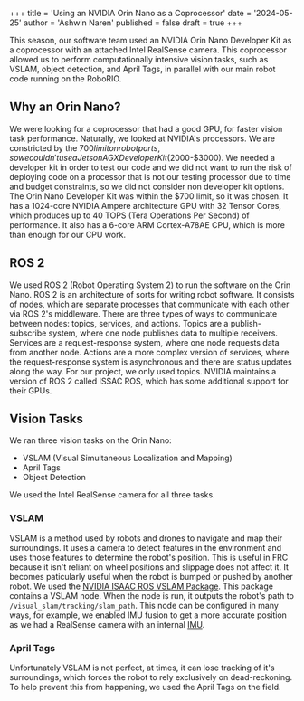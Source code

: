 +++
title = 'Using an NVIDIA Orin Nano as a Coprocessor'
date = '2024-05-25'
author = 'Ashwin Naren'
published = false
draft = true
+++

This season, our software team used an NVIDIA Orin Nano Developer Kit as a coprocessor with an attached Intel RealSense camera.
This coprocessor allowed us to perform computationally intensive vision tasks, such as VSLAM, object detection, and April Tags, in parallel with our main robot code running on the RoboRIO.

## Why an Orin Nano?

We were looking for a coprocessor that had a good GPU, for faster vision task performance.
Naturally, we looked at NVIDIA's processors.
We are constricted by the $700 limit on robot parts, so we couldn't use a Jetson AGX Developer Kit ($2000-$3000).
We needed a developer kit in order to test our code
and we did not want to run the risk of deploying code on a processor that is not our testing processor due to time and budget constraints,
so we did not consider non developer kit options.
The Orin Nano Developer Kit was within the $700 limit, so it was chosen.
It has a 1024-core NVIDIA Ampere architecture GPU with 32 Tensor Cores,
which produces up to 40 TOPS (Tera Operations Per Second) of performance.
It also has a 6-core ARM Cortex-A78AE CPU, which is more than enough for our CPU work.

## ROS 2

We used ROS 2 (Robot Operating System 2) to run the software on the Orin Nano.
ROS 2 is an architecture of sorts for writing robot software.
It consists of nodes, which are separate processes that communicate with each other via ROS 2's middleware.
There are three types of ways to communicate between nodes: topics, services, and actions.
Topics are a publish-subscribe system, where one node publishes data to multiple receivers.
Services are a request-response system, where one node requests data from another node.
Actions are a more complex version of services, where the request-response system is asynchronous and there are status updates along the way.
For our project, we only used topics.
NVIDIA maintains a version of ROS 2 called ISSAC ROS, which has some additional support for their GPUs.

## Vision Tasks

We ran three vision tasks on the Orin Nano:
- VSLAM (Visual Simultaneous Localization and Mapping)
- April Tags
- Object Detection

We used the Intel RealSense camera for all three tasks.

### VSLAM

VSLAM is a method used by robots and drones to navigate and map their surroundings.
It uses a camera to detect features in the environment and uses those features to determine the robot's position.
This is useful in FRC because it isn't reliant on wheel positions and slippage does not affect it.
It becomes paticularly useful when the robot is bumped or pushed by another robot.
We used the [NVIDIA ISAAC ROS VSLAM Package](https://github.com/NVIDIA-ISAAC-ROS/isaac_ros_visual_slam).
This package contains a VSLAM node.
When the node is run, it outputs the robot's path to `/visual_slam/tracking/slam_path`.
This node can be configured in many ways, for example, we enabled IMU fusion to get a more accurate position as we had a RealSense camera with an internal [IMU](https://en.wikipedia.org/wiki/Inertial_measurement_unit).

### April Tags

Unfortunately VSLAM is not perfect, at times, it can lose tracking of it's surroundings, which forces the robot to rely exclusively on dead-reckoning.
To help prevent this from happening, we used the April Tags on the field.
